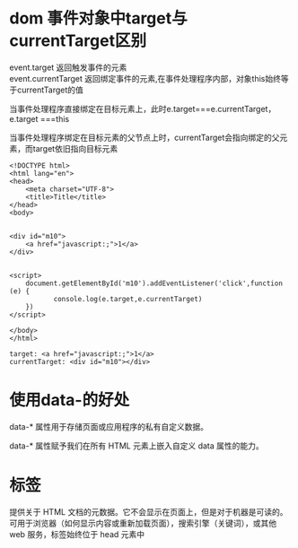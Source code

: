 # dom 事件对象中target与currentTarget区别  
event.target 返回触发事件的元素  
event.currentTarget 返回绑定事件的元素,在事件处理程序内部，对象this始终等于currentTarget的值

当事件处理程序直接绑定在目标元素上，此时e.target===e.currentTarget，e.target ===this

当事件处理程序绑定在目标元素的父节点上时，currentTarget会指向绑定的父元素，而target依旧指向目标元素

```
<!DOCTYPE html>
<html lang="en">
<head>
    <meta charset="UTF-8">
    <title>Title</title>
</head>
<body>


<div id="m10">
    <a href="javascript:;">1</a>
</div>


<script>
    document.getElementById('m10').addEventListener('click',function (e) {
           console.log(e.target,e.currentTarget)
    })
</script>

</body>
</html>

target: <a href="javascript:;">1</a>
currentTarget: <div id="m10"></div>

```

# 使用data-的好处

data-* 属性用于存储页面或应用程序的私有自定义数据。

data-* 属性赋予我们在所有 HTML 元素上嵌入自定义 data 属性的能力。

# <meta> 标签

提供关于 HTML 文档的元数据。它不会显示在页面上，但是对于机器是可读的。可用于浏览器（如何显示内容或重新加载页面），搜索引擎（关键词），或其他 web 服务，标签始终位于 head 元素中